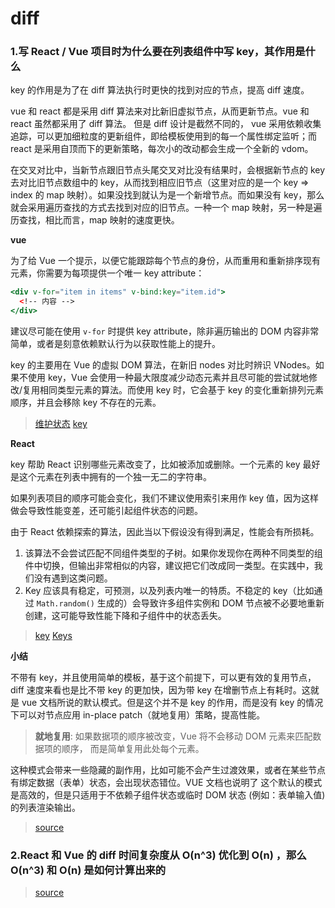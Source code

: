 # diff

### 1.写 React / Vue 项目时为什么要在列表组件中写 key，其作用是什么

key 的作用是为了在 diff 算法执行时更快的找到对应的节点，提高 diff 速度。

vue 和 react 都是采用 diff 算法来对比新旧虚拟节点，从而更新节点。vue 和 react 虽然都采用了 diff 算法。 但是 diff 设计是截然不同的， vue 采用依赖收集追踪，可以更加细粒度的更新组件，即给模板使用到的每一个属性绑定监听；而 react 是采用自顶而下的更新策略，每次小的改动都会生成一个全新的 vdom。

在交叉对比中，当新节点跟旧节点头尾交叉对比没有结果时，会根据新节点的 key 去对比旧节点数组中的 key，从而找到相应旧节点（这里对应的是一个 key => index 的 map 映射）。如果没找到就认为是一个新增节点。而如果没有 key，那么就会采用遍历查找的方式去找到对应的旧节点。一种一个 map 映射，另一种是遍历查找，相比而言，map 映射的速度更快。

**vue**

为了给 Vue 一个提示，以便它能跟踪每个节点的身份，从而重用和重新排序现有元素，你需要为每项提供一个唯一 key attribute：

```jsx
<div v-for="item in items" v-bind:key="item.id">
  <!-- 内容 -->
</div>
```

建议尽可能在使用 `v-for` 时提供 key attribute，除非遍历输出的 DOM 内容非常简单，或者是刻意依赖默认行为以获取性能上的提升。

key 的主要用在 Vue 的虚拟 DOM 算法，在新旧 nodes 对比时辨识 VNodes。如果不使用 key，Vue 会使用一种最大限度减少动态元素并且尽可能的尝试就地修改/复用相同类型元素的算法。而使用 key 时，它会基于 key 的变化重新排列元素顺序，并且会移除 key 不存在的元素。

> [维护状态](https://cn.vuejs.org/v2/guide/list.html#%E7%BB%B4%E6%8A%A4%E7%8A%B6%E6%80%81)
> [key](https://cn.vuejs.org/v2/api/#key)

**React**

key 帮助 React 识别哪些元素改变了，比如被添加或删除。一个元素的 key 最好是这个元素在列表中拥有的一个独一无二的字符串。

如果列表项目的顺序可能会变化，我们不建议使用索引来用作 key 值，因为这样做会导致性能变差，还可能引起组件状态的问题。

由于 React 依赖探索的算法，因此当以下假设没有得到满足，性能会有所损耗。

1. 该算法不会尝试匹配不同组件类型的子树。如果你发现你在两种不同类型的组件中切换，但输出非常相似的内容，建议把它们改成同一类型。在实践中，我们没有遇到这类问题。
2. Key 应该具有稳定，可预测，以及列表内唯一的特质。不稳定的 key（比如通过 `Math.random()` 生成的）会导致许多组件实例和 DOM 节点被不必要地重新创建，这可能导致性能下降和子组件中的状态丢失。

> [key](https://zh-hans.reactjs.org/docs/lists-and-keys.html)
> [Keys](https://zh-hans.reactjs.org/docs/reconciliation.html#recursing-on-children)

**小结**

不带有 key，并且使用简单的模板，基于这个前提下，可以更有效的复用节点，diff 速度来看也是比不带 key 的更加快，因为带 key 在增删节点上有耗时。这就是 vue 文档所说的默认模式。但是这个并不是 key 的作用，而是没有 key 的情况下可以对节点应用 in-place patch（就地复用）策略，提高性能。

> **就地复用**: 如果数据项的顺序被改变，Vue 将不会移动 DOM 元素来匹配数据项的顺序， 而是简单复用此处每个元素。

这种模式会带来一些隐藏的副作用，比如可能不会产生过渡效果，或者在某些节点有绑定数据（表单）状态，会出现状态错位。VUE 文档也说明了 这个默认的模式是高效的，但是只适用于不依赖子组件状态或临时 DOM 状态 (例如：表单输入值) 的列表渲染输出。

> [source](https://github.com/Advanced-Frontend/Daily-Interview-Question/issues/1)

### 2.React 和 Vue 的 diff 时间复杂度从 O(n^3) 优化到 O(n) ，那么 O(n^3) 和 O(n) 是如何计算出来的

> [source](https://github.com/Advanced-Frontend/Daily-Interview-Question/issues/151)
